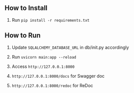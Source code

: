 ## How to Install

1. Run `pip install -r requirements.txt`

## How to Run

1. Update `SQLALCHEMY_DATABASE_URL` in db/init.py accordingly
1. Run `uvicorn main:app --reload`
1. Access `http://127.0.0.1:8000`

1. `http://127.0.0.1:8000/docs` for Swagger doc
1. `http://127.0.0.1:8000/redoc` for ReDoc